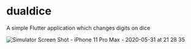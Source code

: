 # dualdice

A simple Flutter application which changes digits on dice

![Simulator Screen Shot - iPhone 11 Pro Max - 2020-05-31 at 21 28 35](https://user-images.githubusercontent.com/54743879/100260599-9c97c700-2f6f-11eb-86d2-c9a7ef272880.png)
